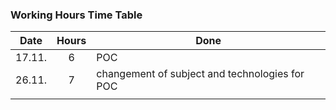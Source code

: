 ### Working Hours Time Table

| Date    | Hours| Done                                                     |
| :-----: |:----:| ---------------------------------------------------------|
|17.11.   | 6    | POC                                                      |
|  26.11.|   7  |  changement of subject and technologies for POC          |                                                          |
|         |      |                                                          |         

